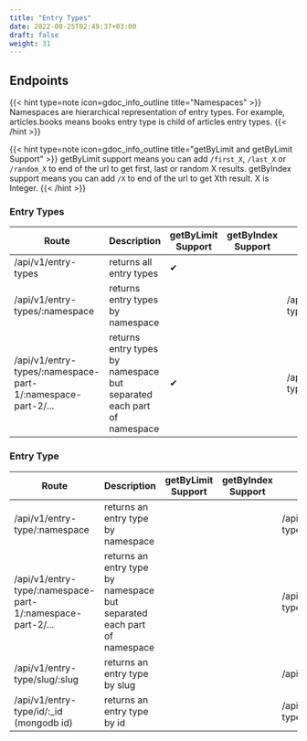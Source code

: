 ```yaml
---
title: "Entry Types"
date: 2022-08-25T02:49:37+03:00
draft: false
weight: 31
---
```


## Endpoints

{{< hint type=note icon=gdoc_info_outline title="Namespaces" >}}
Namespaces are hierarchical representation of entry types. For example, articles.books means books entry type is child of articles entry types.
{{< /hint >}}

{{< hint type=note icon=gdoc_info_outline title="getByLimit and getByLimit Support" >}}
getByLimit support means you can add `/first_X`, `/last_X` or `/random_X` to end of the url to get first, last or random X results.
getByIndex support means you can add `/X` to end of the url to get Xth result.
X is Integer.
{{< /hint >}}

### Entry Types
| Route | Description | getByLimit Support | getByIndex Support | Example |
|---|---|---|---|---|
| /api/v1/entry-types | returns all entry types  |  ✔|  |  |
| /api/v1/entry-types/:namespace  | returns entry types by namespace |  |  | /api/v1/entry-types/articles.books.history |
| /api/v1/entry-types/:namespace-part-1/:namespace-part-2/... | returns entry types by namespace but separated each part of namespace |  ✔|  | /api/v1/entry-types/articles/books/history |

### Entry Type
| Route | Description | getByLimit Support | getByIndex Support | Example |
|---|---|---|---|---|
| /api/v1/entry-type/:namespace | returns an entry type by namespace |  |  | /api/v1/entry-type/articles.books.history |
| /api/v1/entry-type/:namespace-part-1/:namespace-part-2/...  | returns an entry type by namespace but separated each part of namespace |  |  | /api/v1/entry-type/articles/books/history |
| /api/v1/entry-type/slug/:slug | returns an entry type by slug |  |  | /api/v1/entry-type/slug/history |
| /api/v1/entry-type/id/:_id (mongodb id) |returns an entry type by id |  |  | /api/v1/entry-type/id/12e41h5ff17dd2aeb9e0a89 |
